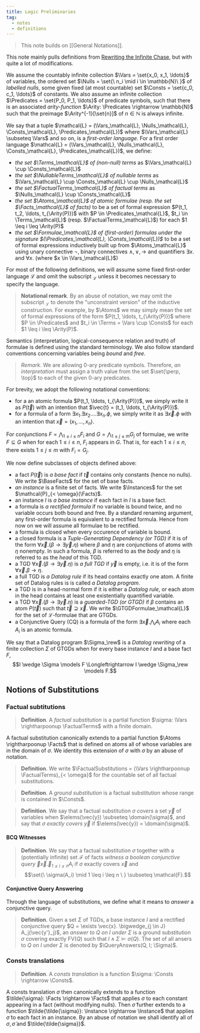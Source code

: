 ```yaml
---
title: Logic Preliminaries
tag:
  - notes
  - definitions
---
```


> This note builds on [[General Notations]].

This note mainly pulls definitions from [Rewriting the Infinite Chase](https://krr-oxford.github.io/Guarded-saturation/files/p2537-benedikt-long.pdf), but with quite a lot of modifications.

We assume the countably infinite collection $\Vars = \set{x_0, x_1, \ldots}$ of variables, the ordered set $\Nulls = \set{\ n_i \mid i \in \mathbb{N}\ }$ of *labelled nulls*, some given fixed (at most countable) set $\Consts = \set{c_0, c_1, \ldots}$ of constants. We also assume an infinite collection $\Predicates = \set{P_0, P_1, \ldots}$ of predicate symbols, such that there is an associated *arity-function* $\Arity: \Predicates \rightarrow \mathbb{N}$ such that the preimage $\Arity^{-1}[\set{n}]$ of $n \in \mathbb{N}$ is always infinite.

We say that a tuple $\mathcal{L} = (\Vars_\mathcal{L}, \Nulls_\mathcal{L}, \Consts_\mathcal{L}, \Predicates_\mathcal{L})$ where $\Vars_\mathcal{L} \subseteq \Vars$ and so on, is a *first-order language*. For a first order language $\mathcal{L} = (\Vars_\mathcal{L}, \Nulls_\mathcal{L}, \Consts_\mathcal{L}, \Predicates_\mathcal{L})$, we define:
 - *the set $\Terms_\mathcal{L}$ of (non-null) terms* as $\Vars_\mathcal{L} \cup \Consts_\mathcal{L}$
 - *the set $\NullableTerms_\mathcal{L}$ of nullable terms* as $\Vars_\mathcal{L} \cup \Consts_\mathcal{L} \cup \Nulls_\mathcal{L}$
 - _the set $\FactualTerms_\mathcal{L}$ of factual terms_ as $\Nulls_\mathcal{L} \cup \Consts_\mathcal{L}$
 - _the set $\Atoms_\mathcal{L}$ of atomic formulae (resp. the set $\Facts_\mathcal{L}$ of facts)_ to be a set of formal expression $P(t_1, t_2, \ldots, t_{\Arity(P)})$ with $P \in \Predicates_\mathcal{L}$, $t_i \in \Terms_\mathcal{L}$ (resp. $\FactualTerms_\mathcal{L}$) for each $1 \leq i \leq \Arity(P)$
 - *the set $\Formulae_\mathcal{L}$ of (first-order) formulas under the signature $(\Predicates_\mathcal{L}, \Consts_\mathcal{L})$* to be a set of formal expressions inductively built up from $\Atoms_\mathcal{L}$ using unary connective $\neg$, binary connectives $\wedge, \vee, \rightarrow$ and quantifiers $\exists x.$ and $\forall x.$ (where $x \in \Vars_\mathcal{L}$)

For most of the following definitions, we will assume some fixed first-order language $\mathcal{L}$ and omit the subscript $_\mathcal{L}$ unless it becomes necessary to specify the language. 

> **Notational remark**. By an abuse of notation, we may omit the subscript $_\mathcal{L}$ to denote the "unconstraint version" of the inductive construction. For example, by $\Atoms$ we may simply mean the set of formal expressions of the form $P(t_1, \ldots, t_{\Arity(P)})$ where $P \in \Predicates$ and $t_i \in \Terms = \Vars \cup \Consts$ for each $1 \leq i \leq \Arity(P)$.

Semantics (interpretation, logical-consequence relation and truth) of formulae is defined using the standard terminology. We also follow standard conventions concerning variables being *bound* and *free*.

> *Remark*. We are allowing $0$-ary predicate symbols. Therefore, *an interpretation* must assign a truth value from the set $\set{\perp, \top}$ to each of the given $0$-ary predicates.

For brevity, we adopt the following notational conventions:
  - for a an atomic formula $P(t_1, \ldots, t_{\Arity(P)})$, we simply write it as $P(\vec{t})$ with an intention that $\vec{t} = (t_1, \ldots, t_{\Arity(P)})$.
  - for a formula of a form $\exists x_1. \exists x_2. \ldots \exists x_n. \phi$, we simply write it as $\exists \vec{x}. \phi$ with an intention that $\vec{x} = (x_1, \ldots, x_n)$.

For conjunctions $F = \bigwedge_{1 \leq i \leq n} F_i$ and $G = \bigwedge_{1 \leq j \leq m} G_j$ of formulae, we write $F \subseteq G$ when for each $1 \leq i \leq n$, $F_i$ appears in $G$. That is, for each $1 \leq i \leq n$, there exists $1 \leq j \leq m$ with $F_i = G_j$.

We now define subclasses of objects defined above:
  - a fact $P(\vec{t})$ is *a base fact* if $\vec{t}$ contains only constants (hence no nulls). We write $\BaseFacts$ for the set of base facts.
  - *an instance* is a finite set of facts. We write $\Instances$ for the set $\mathcal{P}_{< \omega}(\Facts)$.
  - an instance $I$ is *a base instance* if each fact in $I$ is a base fact.
  - a formula is *a rectified formula* if no variable is bound twice, and no variable occurs both bound and free. By a standard renaming argument, any first-order formula is equivalent to a rectified formula. Hence from now on we will assume all formulae to be rectified.
  - a formula is closed when every occurence of variable is bound.
  - a closed formula is a *Tuple-Generating Dependency (or TGD)* if it is of the form $\forall \vec{x}. (\beta \rightarrow \exists \vec{y}. \eta)$ where $\beta$ and $\eta$ are conjunctions of atoms with $\eta$ nonempty. In such a formula, $\beta$ is referred to as the *body* and $\eta$ is referred to as the *head* of this TGD.
  - a TGD $\forall \vec{x}. (\beta \rightarrow \exists \vec{y}. \eta)$ is *a full TGD* if $\vec{y}$ is empty, i.e. it is of the form $\forall \vec{x}. \beta \rightarrow \eta$.
  - a full TGD is *a Datalog rule* if its head contains exactly one atom. A finite set of Datalog rules is is called *a Datalog program*.
  - a TGD is in a head-normal form if it is either a *Datalog rule*, or each atom in the head contains at least one existentially quantified variable.
  - a TGD $\forall \vec{x}. (\beta \rightarrow \exists \vec{y}. \eta)$ is a *guarded-TGD (or GTGD)* if $\beta$ contains an atom $P(\vec{t})$ such that $\vec{t} \supseteq \vec{x}$. We write $\GTGDFormulae_\mathcal{L}$ for the set of $\mathcal{L}$-formulae that are GTGDs.
  - a Conjunctive Query (CQ) is a formula of the form $\exists \vec{x}. \bigwedge_i A_i$ where each $A_i$ is an atomic formula.

We say that a Datalog program $\Sigma_\rew$ is a *Datalog rewriting* of a finite collection $\Sigma$ of GTGDs when for every base instance $I$ and a base fact $F$, $$I \wedge \Sigma \models F \Longleftrightarrow I \wedge \Sigma_\rew \models F.$$

## Notions of Substitutions

### Factual subtitutions

> **Definition**. A *factual substitution* is a partial function $\sigma: \Vars \rightharpoonup \FactualTerms$ with a finite domain.

A factual substitution canonically extends to a partial function $\Atoms \rightharpoonup \Facts$ that is defined on atoms all of whose variables are in the domain of $\sigma$. We identity this extension of $\sigma$ with $\sigma$ by an abuse of notation.

> **Definition**. We write $\FactualSubstitutions = (\Vars \rightharpoonup \FactualTerms)_{< \omega}$ for the countable set of all factual substitutions.

> **Definition**. A *ground substitution* is a factual substitution whose range is contained in $\Consts$.

> **Definition**. We say that a factual substitution $\sigma$ *covers* a set $\vec{y}$ of variables when $\elems(\vec{y}) \subseteq \domain(\sigma)$, and say that $\sigma$ *exactly covers $\vec{y}$* if $\elems(\vec{y}) = \domain(\sigma)$.

#### BCQ Witnesses

> **Definition**. We say that a factual substitution $\sigma$ together with a (potentially infinite) set $\mathcal{F}$ of facts *witness a boolean conjunctive query $\exists \vec{x}. \bigwedge_{1 \leq i \leq n} A_i$* if $\sigma$ exactly covers $\vec{x}$ and $$\set{\ \sigma(A_i) \mid 1 \leq i \leq n \ } \subseteq \mathcal{F}.$$

#### Conjunctive Query Answering

Through the language of substitutions, we define what it means to *answer* a conjunctive query.

> **Definition**. Given a set $\Sigma$ of TGDs, a base instance $I$ and a rectified conjunctive query $Q = \exists \vec{x}. \bigwedge_{j \in J} A_j(\vec{y'}_j)$, an *answer to $Q$ on $I$ under $\Sigma$* is a ground substitution $\sigma$ covering exactly $\mathrm{FV}(Q)$ such that $I \wedge \Sigma \models \sigma(Q)$. The set of all ansers to $Q$ on $I$ under $\Sigma$ is denoted by $\QueryAnswers(Q, I; \Sigma)$.

### Consts translations

> **Definition**. A *consts translation* is a function $\sigma: \Consts \rightarrow \Consts$.

A consts translation $\sigma$ then canonically extends to a function $\tilde{\sigma}: \Facts \rightarrow \Facts$ that applies $\sigma$ to each constant appearing in a fact (without modifying nulls). Then $\tilde{\sigma}$ further extends to a function $\tilde{\tilde{\sigma}}: \Instance \rightarrow \Instance$ that applies $\tilde{\sigma}$ to each fact in an instance. By an abuse of notation we shall identify all of $\sigma, \tilde{\sigma}$ and $\tilde{\tilde{\sigma}}$.

